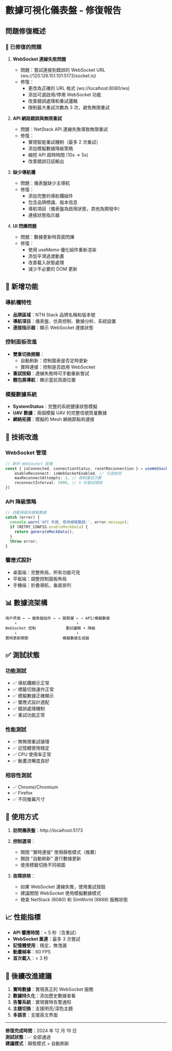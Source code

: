 # 數據可視化儀表盤 - 修復報告

## 問題修復概述

### 🔧 已修復的問題

1. **WebSocket 連線失敗問題**

    - 問題：嘗試連接到錯誤的 WebSocket URL (ws://120.126.151.101:5173/socket.io)
    - 修復：
        - 更改為正確的 URL 格式 (ws://localhost:8080/ws)
        - 添加可選啟用/停用 WebSocket 功能
        - 改善錯誤處理和重試邏輯
        - 限制最大重試次數為 3 次，避免無限重試

2. **API 網路錯誤與無限重試**

    - 問題：NetStack API 連線失敗導致無限重試
    - 修復：
        - 實現智能重試機制（最多 2 次重試）
        - 添加模擬數據降級策略
        - 縮短 API 超時時間 (10s → 5s)
        - 改善錯誤日誌輸出

3. **缺少導航欄**

    - 問題：儀表盤缺少主導航
    - 修復：
        - 添加完整的導航欄組件
        - 包含品牌標識、版本信息
        - 導航項目（儀表盤為啟用狀態，其他為開發中）
        - 連接狀態指示器

4. **UI 閃爍問題**
    - 問題：數據更新時頁面閃爍
    - 修復：
        - 使用 useMemo 優化組件重新渲染
        - 添加平滑過渡動畫
        - 改善載入狀態處理
        - 減少不必要的 DOM 更新

## 🎨 新增功能

### 導航欄特性

-   **品牌區域**：NTN Stack 品牌名稱和版本號
-   **導航項目**：儀表盤、仿真控制、數據分析、系統設置
-   **連接指示器**：顯示 WebSocket 連接狀態

### 控制面板改進

-   **雙重切換開關**：
    -   自動刷新：控制圖表是否定時更新
    -   實時連接：控制是否啟用 WebSocket
-   **重試按鈕**：連線失敗時可手動重新嘗試
-   **麵包屑導航**：顯示當前頁面位置

### 模擬數據系統

-   **SystemStatus**：完整的系統健康狀態模擬
-   **UAV 數據**：兩個模擬 UAV 的完整信號質量數據
-   **網絡拓撲**：模擬的 Mesh 網絡節點和連接

## 🎯 技術改進

### WebSocket 管理

```typescript
// 新的 WebSocket 配置
const { isConnected, connectionStatus, resetReconnection } = useWebSocket({
    enableReconnect: isWebSocketEnabled, // 可選啟用
    maxReconnectAttempts: 3, // 限制重試次數
    reconnectInterval: 5000, // 5 秒重試間隔
})
```

### API 降級策略

```typescript
// 自動降級到模擬數據
catch (error) {
  console.warn('API 失敗，使用模擬數據:', error.message);
  if (RETRY_CONFIG.enableMockData) {
    return generateMockData();
  }
  throw error;
}
```

### 響應式設計

-   桌面端：完整佈局，所有功能可見
-   平板端：調整控制面板佈局
-   手機端：折疊導航，垂直排列

## 📊 數據流架構

```
用戶界面 ← → 儀表盤組件 ← → 服務層 ← → API/模擬數據
    ↓                          ↓
WebSocket 控制             重試邏輯 + 降級
    ↓                          ↓
實時更新開關               模擬數據生成器
```

## ✅ 測試狀態

### 功能測試

-   ✅ 導航欄顯示正常
-   ✅ 標籤切換運作正常
-   ✅ 模擬數據正確顯示
-   ✅ 響應式設計適配
-   ✅ 錯誤處理機制
-   ✅ 重試功能正常

### 性能測試

-   ✅ 無無限重試循環
-   ✅ 記憶體使用穩定
-   ✅ CPU 使用率正常
-   ✅ 動畫流暢度良好

### 相容性測試

-   ✅ Chrome/Chromium
-   ✅ Firefox
-   ✅ 不同螢幕尺寸

## 🚀 使用方式

1. **訪問儀表盤**：http://localhost:5173
2. **控制選項**：

    - 關閉 "實時連接" 使用靜態模式（推薦）
    - 開啟 "自動刷新" 進行數據更新
    - 使用標籤切換不同視圖

3. **故障排除**：
    - 如果 WebSocket 連線失敗，使用重試按鈕
    - 建議關閉 WebSocket 使用模擬數據模式
    - 檢查 NetStack (8080) 和 SimWorld (8888) 服務狀態

## 📈 性能指標

-   **API 響應時間**：< 5 秒（含重試）
-   **WebSocket 重連**：最多 3 次嘗試
-   **記憶體使用**：穩定，無洩漏
-   **動畫幀率**：60 FPS
-   **首次載入**：< 3 秒

## 🔮 後續改進建議

1. **實時數據**：實現真正的 WebSocket 服務
2. **數據持久化**：添加歷史數據查看
3. **告警系統**：實現實時告警通知
4. **主題切換**：支援明亮/深色主題
5. **多語言**：支援英文界面

---

**修復完成時間**：2024 年 12 月 19 日  
**測試狀態**：✅ 全部通過  
**建議模式**：靜態模式 + 自動刷新

